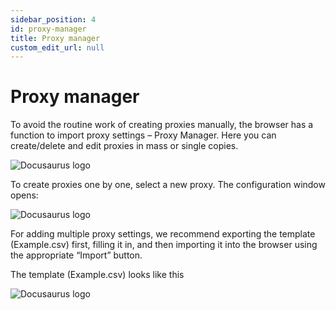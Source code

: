 ```yaml
---
sidebar_position: 4
id: proxy-manager
title: Proxy manager
custom_edit_url: null
---
```


# Proxy manager

To avoid the routine work of creating proxies manually, the browser has a function to import proxy settings – Proxy Manager. Here you can create/delete and edit proxies in mass or single copies.

![Docusaurus logo](/img/eng/sw/proxy-manager-1.png)

To create proxies one by one, select a new proxy. The configuration window opens:

![Docusaurus logo](/img/eng/sw/proxy-manager-2.png)

For adding multiple proxy settings, we recommend exporting the template (Example.csv) first, filling it in, and then importing it into the browser using the appropriate “Import” button.

The template (Example.csv) looks like this

![Docusaurus logo](/img/proxy-example-template.png)
